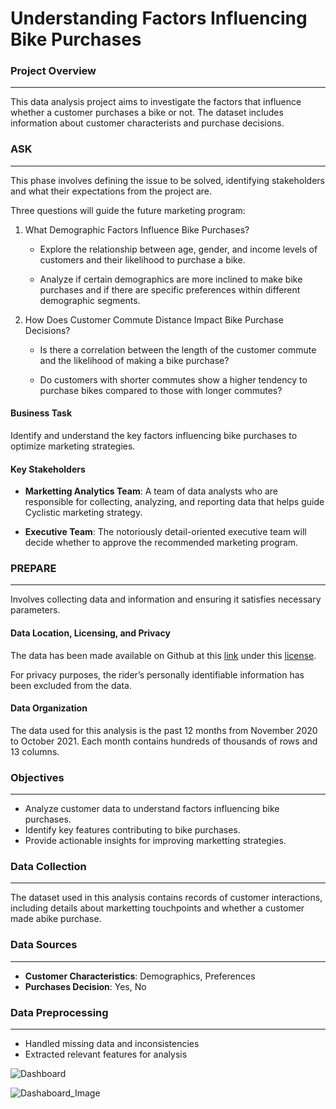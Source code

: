 # Understanding Factors Influencing Bike Purchases

### Project Overview
---
This data analysis project aims to investigate the factors that influence whether a customer purchases a bike or not. The dataset includes information about customer characterists and purchase decisions.

### **ASK**
---
This phase involves defining the issue to be solved, identifying stakeholders and what their expectations from the project are.

Three questions will guide the future marketing program:

1. What Demographic Factors Influence Bike Purchases?
   
    - Explore the relationship between age, gender, and income levels of customers and their likelihood to purchase a bike.
  
    - Analyze if certain demographics are more inclined to make bike purchases and if there are specific preferences within different demographic segments.
  
3. How Does Customer Commute Distance Impact Bike Purchase Decisions?

   - Is there a correlation between the length of the customer commute and the likelihood of making a bike purchase?
     
   - Do customers with shorter commutes show a higher tendency to purchase bikes compared to those with longer commutes?

#### Business Task
Identify and understand the key factors influencing bike purchases to optimize marketing strategies.

#### Key Stakeholders
- **Marketting Analytics Team**: A team of data analysts who are responsible for collecting, analyzing, and reporting data that helps guide Cyclistic marketing strategy.
  
- **Executive Team**: The notoriously detail-oriented executive team will decide whether to approve the recommended marketing program.

### **PREPARE**
---
Involves collecting data and information and ensuring it satisfies necessary parameters.

#### Data Location, Licensing, and Privacy
The data has been made available on Github at this [link](https://github.com/AlexTheAnalyst/Excel-Tutorial/blob/main/Excel%20Project%20Dataset.xlsx) under this [license](). 

For privacy purposes, the rider’s personally identifiable information has been excluded from the data.

#### Data Organization
The data used for this analysis is the past 12 months from November 2020 to October 2021. Each month contains hundreds of thousands of rows and 13 columns.





### Objectives
---
- Analyze customer data to understand factors influencing bike purchases.
- Identify key features contributing to bike purchases.
- Provide actionable insights for improving marketting strategies.

### Data Collection
---
The dataset used in this analysis contains records of customer interactions, including details about marketting touchpoints and whether a customer made abike purchase.

### Data Sources
---
- **Customer Characteristics**: Demographics, Preferences
- **Purchases Decision**: Yes, No

### Data Preprocessing
---
- Handled missing data and inconsistencies
- Extracted relevant features for analysis

![Dashboard](Dashboard_Image.PNG)

![Dashaboard_Image](https://github.com/ziraefrimpong1/Excel_Project_1/assets/154938134/fa59d23a-f5bf-4943-951c-17d7c6c4eada)





